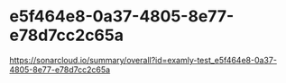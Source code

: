 # e5f464e8-0a37-4805-8e77-e78d7cc2c65a
https://sonarcloud.io/summary/overall?id=examly-test_e5f464e8-0a37-4805-8e77-e78d7cc2c65a
